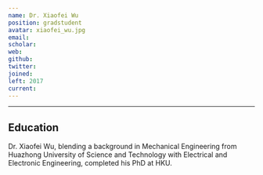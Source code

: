 ```yaml
---
name: Dr. Xiaofei Wu
position: gradstudent
avatar: xiaofei_wu.jpg
email: 
scholar: 
web: 
github: 
twitter: 
joined: 
left: 2017
current: 
---
```



<hr>

## Education
Dr. Xiaofei Wu, blending a background in Mechanical Engineering from Huazhong University of Science and Technology with Electrical and Electronic Engineering, completed his PhD at HKU.
